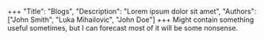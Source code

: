 +++
"Title": "Blogs",
"Description": "Lorem ipsum dolor sit amet",
"Authors": ["John Smith", "Luka Mihailovic", "John Doe"]
+++
Might contain something useful sometimes, but I can forecast most of it will be some nonsense.